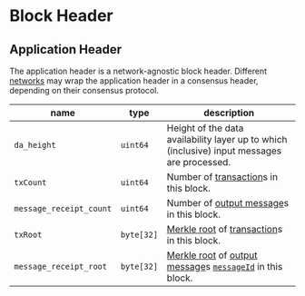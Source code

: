 # Block Header

## Application Header

The application header is a network-agnostic block header. Different [networks](../networks/index.md) may wrap the application header in a consensus header, depending on their consensus protocol.

| name                    | type       | description                                                                                                                                                                                |
|-------------------------|------------|--------------------------------------------------------------------------------------------------------------------------------------------------------------------------------------------|
| `da_height`             | `uint64`   | Height of the data availability layer up to which (inclusive) input messages are processed.                                                                                                |
| `txCount`               | `uint64`   | Number of [transaction](../tx-format/transaction.md)s in this block.                                                                                                                        |
| `message_receipt_count` | `uint64`   | Number of [output message](../abi/receipts.md#messageout-receipt)s in this block.                                                                                                 |
| `txRoot`                | `byte[32]` | [Merkle root](./cryptographic-primitives.md#binary-merkle-tree) of [transaction](../tx-format/transaction.md)s in this block.                                                               |
|  `message_receipt_root` | `byte[32]` | [Merkle root](./cryptographic-primitives.md#binary-merkle-tree) of [output message](../abi/receipts.md#messageout-receipt)s [`messageId`](../identifiers/utxo-id.md#message-id) in this block. |
